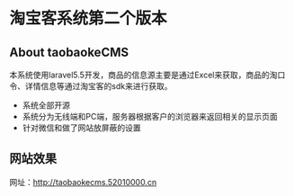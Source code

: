 # 淘宝客系统第二个版本 #

## About taobaokeCMS

本系统使用laravel5.5开发，商品的信息源主要是通过Excel来获取，商品的淘口令、详情信息等通过淘宝客的sdk来进行获取。

- 系统全部开源
- 系统分为无线端和PC端，服务器根据客户的浏览器来返回相关的显示页面
- 针对微信和做了网站放屏蔽的设置

## 网站效果

网址：http://taobaokecms.52010000.cn